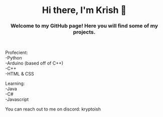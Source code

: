 <h1 align="center">Hi there, I'm Krish 👋</h1>

<h3 align="center">Welcome to my GitHub page! Here you will find some of my projects.</h3>
<br>

Profecient:
<br />-Python
<br />-Arduino (based off of C++)
<br />-C++
<br />-HTML & CSS

Learning:
<br />-Java
<br />-C#
<br />-Javascript

You can reach out to me on discord: kryptoish


<!--
**kryptoish/kryptoish** is a ✨ _special_ ✨ repository because its `README.md` (this file) appears on your GitHub profile.

Here are some ideas to get you started:

- 🔭 I’m currently working on ...
- 🌱 I’m currently learning ...
- 👯 I’m looking to collaborate on ...
- 🤔 I’m looking for help with ...
- 💬 Ask me about ...
- 📫 How to reach me: ...
- 😄 Pronouns: ...
- ⚡ Fun fact: ...
-->
